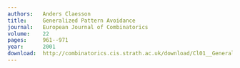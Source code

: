 ```yaml
---
authors:   Anders Claesson
title:     Generalized Pattern Avoidance
journal:   European Journal of Combinatorics
volume:    22
pages:     961--971
year:      2001
download:  http://combinatorics.cis.strath.ac.uk/download/Cl01__Generalized_Pattern.pdf
---
```

